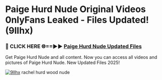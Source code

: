 # Paige Hurd Nude Original Videos 0nlyFans Leaked - Files Updated! (9llhx)

<h3>🔴 CLICK HERE 🌐==►► <a href="https://tinyurl.com/4mcuefdz" rel="nofollow">Paige Hurd Nude Updated Files</a></h3>

Get Paige Hurd Nude and all content. Now you can access all videos and pictures of Paige Hurd Nude. New Updated Files 2025!

[![9llhx](https://i.imgur.com/StAQSOY.gif)](https://tinyurl.com/4mcuefdz)
rachel hurd wood nude